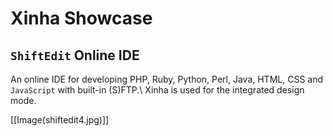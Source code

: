 # Xinha Showcase

## `ShiftEdit` Online IDE
An online IDE for developing PHP, Ruby, Python, Perl, Java, HTML, CSS and `JavaScript` with built-in (S)FTP.\\
Xinha is used for the integrated design mode.

[[Image(shiftedit4.jpg)]]
